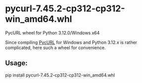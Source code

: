 # pycurl-7.45.2-cp312-cp312-win_amd64.whl

PycURL wheel for Python 3.12.0/Windows x64

Since compiling [PycURL](https://github.com/pycurl/pycurl) for Windows and Python 3.12.x is rather complicated, here such a wheel for convenience. 

## Usage:

pip install pycurl-7.45.2-cp312-cp312-win_amd64.whl
